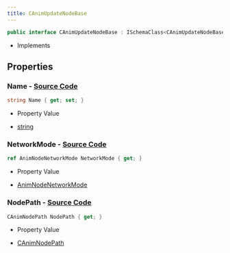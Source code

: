 ```yaml
---
title: CAnimUpdateNodeBase
---
```


```csharp
public interface CAnimUpdateNodeBase : ISchemaClass<CAnimUpdateNodeBase>, ISchemaField, ISchemaClass, INativeHandle
```

- Implements

## Properties

### **Name** - [Source Code](https://github.com/swiftly-solution/swiftlys2/blob/main/managed/src/SwiftlyS2.Generated/Schemas/Interfaces/CAnimUpdateNodeBase.cs#L20)

```csharp
string Name { get; set; }
```

- Property Value

- [string](https://learn.microsoft.com/dotnet/api/system.string)

### **NetworkMode** - [Source Code](https://github.com/swiftly-solution/swiftlys2/blob/main/managed/src/SwiftlyS2.Generated/Schemas/Interfaces/CAnimUpdateNodeBase.cs#L18)

```csharp
ref AnimNodeNetworkMode NetworkMode { get; }
```

- Property Value

- [AnimNodeNetworkMode](/docs/api/shared/schemadefinitions/animnodenetworkmode)

### **NodePath** - [Source Code](https://github.com/swiftly-solution/swiftlys2/blob/main/managed/src/SwiftlyS2.Generated/Schemas/Interfaces/CAnimUpdateNodeBase.cs#L16)

```csharp
CAnimNodePath NodePath { get; }
```

- Property Value

- [CAnimNodePath](/docs/api/shared/schemadefinitions/canimnodepath)

